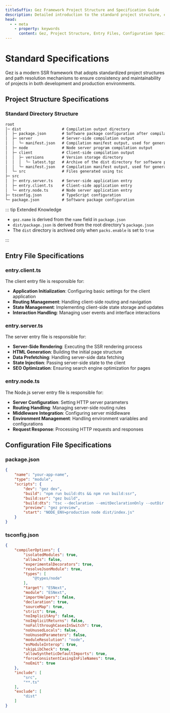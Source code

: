 ```yaml
---
titleSuffix: Gez Framework Project Structure and Specification Guide
description: Detailed introduction to the standard project structure, entry file specifications, and configuration file specifications of the Gez framework, helping developers build standardized and maintainable SSR applications.
head:
  - - meta
    - property: keywords
      content: Gez, Project Structure, Entry Files, Configuration Specifications, SSR Framework, TypeScript, Project Standards, Development Standards
---
```


# Standard Specifications

Gez is a modern SSR framework that adopts standardized project structures and path resolution mechanisms to ensure consistency and maintainability of projects in both development and production environments.

## Project Structure Specifications

### Standard Directory Structure

```txt
root
│─ dist                  # Compilation output directory
│  ├─ package.json       # Software package configuration after compilation
│  ├─ server             # Server-side compilation output
│  │  └─ manifest.json   # Compilation manifest output, used for generating importmap
│  ├─ node               # Node server program compilation output
│  ├─ client             # Client-side compilation output
│  │  ├─ versions        # Version storage directory
│  │  │  └─ latest.tgz   # Archive of the dist directory for software package distribution
│  │  └─ manifest.json   # Compilation manifest output, used for generating importmap
│  └─ src                # Files generated using tsc
├─ src
│  ├─ entry.server.ts    # Server-side application entry
│  ├─ entry.client.ts    # Client-side application entry
│  └─ entry.node.ts      # Node server application entry
├─ tsconfig.json         # TypeScript configuration
└─ package.json          # Software package configuration
```

::: tip Extended Knowledge
- `gez.name` is derived from the `name` field in `package.json`
- `dist/package.json` is derived from the root directory's `package.json`
- The `dist` directory is archived only when `packs.enable` is set to `true`

:::

## Entry File Specifications

### entry.client.ts
The client entry file is responsible for:
- **Application Initialization**: Configuring basic settings for the client application
- **Routing Management**: Handling client-side routing and navigation
- **State Management**: Implementing client-side state storage and updates
- **Interaction Handling**: Managing user events and interface interactions

### entry.server.ts
The server entry file is responsible for:
- **Server-Side Rendering**: Executing the SSR rendering process
- **HTML Generation**: Building the initial page structure
- **Data Prefetching**: Handling server-side data fetching
- **State Injection**: Passing server-side state to the client
- **SEO Optimization**: Ensuring search engine optimization for pages

### entry.node.ts
The Node.js server entry file is responsible for:
- **Server Configuration**: Setting HTTP server parameters
- **Routing Handling**: Managing server-side routing rules
- **Middleware Integration**: Configuring server middleware
- **Environment Management**: Handling environment variables and configurations
- **Request Response**: Processing HTTP requests and responses

## Configuration File Specifications

### package.json

```json title="package.json"
{
    "name": "your-app-name",
    "type": "module",
    "scripts": {
        "dev": "gez dev",
        "build": "npm run build:dts && npm run build:ssr",
        "build:ssr": "gez build",
        "build:dts": "tsc --declaration --emitDeclarationOnly --outDir dist/src",
        "preview": "gez preview",
        "start": "NODE_ENV=production node dist/index.js"
    }
}
```

### tsconfig.json

```json title="tsconfig.json"
{
    "compilerOptions": {
        "isolatedModules": true,
        "allowJs": false,
        "experimentalDecorators": true,
        "resolveJsonModule": true,
        "types": [
            "@types/node"
        ],
        "target": "ESNext",
        "module": "ESNext",
        "importHelpers": false,
        "declaration": true,
        "sourceMap": true,
        "strict": true,
        "noImplicitAny": false,
        "noImplicitReturns": false,
        "noFallthroughCasesInSwitch": true,
        "noUnusedLocals": false,
        "noUnusedParameters": false,
        "moduleResolution": "node",
        "esModuleInterop": true,
        "skipLibCheck": true,
        "allowSyntheticDefaultImports": true,
        "forceConsistentCasingInFileNames": true,
        "noEmit": true
    },
    "include": [
        "src",
        "**.ts"
    ],
    "exclude": [
        "dist"
    ]
}
```